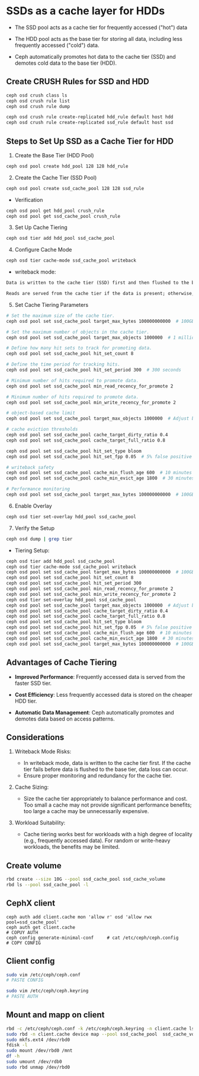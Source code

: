 # SSDs as a cache layer for HDDs

- The SSD pool acts as a cache tier for frequently accessed ("hot") data
- The HDD pool acts as the base tier for storing all data, including less frequently accessed ("cold") data.

- Ceph automatically promotes hot data to the cache tier (SSD) and demotes cold data to the base tier (HDD).

## Create CRUSH Rules for SSD and HDD
```sh
ceph osd crush class ls
ceph osd crush rule list
ceph osd crush rule dump

ceph osd crush rule create-replicated hdd_rule default host hdd
ceph osd crush rule create-replicated ssd_rule default host ssd
```

## Steps to Set Up SSD as a Cache Tier for HDD

1. Create the Base Tier (HDD Pool)

```sh
ceph osd pool create hdd_pool 128 128 hdd_rule
```

2. Create the Cache Tier (SSD Pool)
```sh
ceph osd pool create ssd_cache_pool 128 128 ssd_rule
```
- Verification
```sh
ceph osd pool get hdd_pool crush_rule
ceph osd pool get ssd_cache_pool crush_rule
```
3. Set Up Cache Tiering
```sh
ceph osd tier add hdd_pool ssd_cache_pool
```

4. Configure Cache Mode
```sh
ceph osd tier cache-mode ssd_cache_pool writeback
```

- writeback mode:

```txt
Data is written to the cache tier (SSD) first and then flushed to the base tier (HDD) later.

Reads are served from the cache tier if the data is present; otherwise, data is read from the base tier and promoted to the cache tier.
```

5. Set Cache Tiering Parameters

```sh
# Set the maximum size of the cache tier.
ceph osd pool set ssd_cache_pool target_max_bytes 100000000000  # 100GB

# Set the maximum number of objects in the cache tier.
ceph osd pool set ssd_cache_pool target_max_objects 1000000  # 1 million objects

# Define how many hit sets to track for promoting data.
ceph osd pool set ssd_cache_pool hit_set_count 8

# Define the time period for tracking hits.
ceph osd pool set ssd_cache_pool hit_set_period 300  # 300 seconds

# Minimum number of hits required to promote data.
ceph osd pool set ssd_cache_pool min_read_recency_for_promote 2

# Minimum number of hits required to promote data.
ceph osd pool set ssd_cache_pool min_write_recency_for_promote 2

# object-based cache limit
ceph osd pool set ssd_cache_pool target_max_objects 1000000  # Adjust based on expected object size

# cache eviction thresholds
ceph osd pool set ssd_cache_pool cache_target_dirty_ratio 0.4
ceph osd pool set ssd_cache_pool cache_target_full_ratio 0.8

ceph osd pool set ssd_cache_pool hit_set_type bloom
ceph osd pool set ssd_cache_pool hit_set_fpp 0.05  # 5% false positive rate

# writeback safety
ceph osd pool set ssd_cache_pool cache_min_flush_age 600  # 10 minutes
ceph osd pool set ssd_cache_pool cache_min_evict_age 1800  # 30 minutes

# Performance monitoring
ceph osd pool set ssd_cache_pool target_max_bytes 100000000000  # 100GB

```

6. Enable Overlay
```sh
ceph osd tier set-overlay hdd_pool ssd_cache_pool
```

7. Verify the Setup
```sh
ceph osd dump | grep tier
```

- Tiering Setup:
```sh
ceph osd tier add hdd_pool ssd_cache_pool
ceph osd tier cache-mode ssd_cache_pool writeback
ceph osd pool set ssd_cache_pool target_max_bytes 100000000000  # 100GB
ceph osd pool set ssd_cache_pool hit_set_count 8
ceph osd pool set ssd_cache_pool hit_set_period 300
ceph osd pool set ssd_cache_pool min_read_recency_for_promote 2
ceph osd pool set ssd_cache_pool min_write_recency_for_promote 2
ceph osd tier set-overlay hdd_pool ssd_cache_pool
ceph osd pool set ssd_cache_pool target_max_objects 1000000  # Adjust based on expected object size
ceph osd pool set ssd_cache_pool cache_target_dirty_ratio 0.4
ceph osd pool set ssd_cache_pool cache_target_full_ratio 0.8
ceph osd pool set ssd_cache_pool hit_set_type bloom
ceph osd pool set ssd_cache_pool hit_set_fpp 0.05  # 5% false positive rate
ceph osd pool set ssd_cache_pool cache_min_flush_age 600  # 10 minutes
ceph osd pool set ssd_cache_pool cache_min_evict_age 1800  # 30 minutes
ceph osd pool set ssd_cache_pool target_max_bytes 100000000000  # 100GB
```


## Advantages of Cache Tiering


- **Improved Performance**: Frequently accessed data is served from the faster SSD tier.

- **Cost Efficiency**: Less frequently accessed data is stored on the cheaper HDD tier.

- **Automatic Data Management**: Ceph automatically promotes and demotes data based on access patterns.


## Considerations

1. Writeback Mode Risks:
    - In writeback mode, data is written to the cache tier first. If the cache tier fails before data is flushed to the base tier, data loss can occur.
    - Ensure proper monitoring and redundancy for the cache tier.

2. Cache Sizing:
    - Size the cache tier appropriately to balance performance and cost. Too small a cache may not provide significant performance benefits; too large a cache may be unnecessarily expensive.

3. Workload Suitability:
    - Cache tiering works best for workloads with a high degree of locality (e.g., frequently accessed data). For random or write-heavy workloads, the benefits may be limited.

## Create volume
```sh
rbd create --size 10G --pool ssd_cache_pool ssd_cache_volume
rbd ls --pool ssd_cache_pool -l
```

## CephX client
```
ceph auth add client.cache mon 'allow r' osd 'allow rwx pool=ssd_cache_pool'
ceph auth get client.cache
# COPUY AUTH
ceph config generate-minimal-conf     # cat /etc/ceph/ceph.config
# COPY CONFIG
```

## Client config
```sh
sudo vim /etc/ceph/ceph.conf
# PASTE CONFIG

sudo vim /etc/ceph/ceph.keyring
# PASTE AUTH
```

## Mount and mapp on client
```sh
rbd -c /etc/ceph/ceph.conf -k /etc/ceph/ceph.keyring -n client.cache ls pool --pool ssd_cache_pool -l
sudo rbd -n client.cache device map --pool ssd_cache_pool  ssd_cache_volume
sudo mkfs.ext4 /dev/rbd0
fdisk -l
sudo mount /dev/rbd0 /mnt 
df -h
sudo umount /dev/rdb0
sudo rbd unmap /dev/rbd0
```
